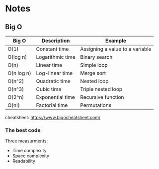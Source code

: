 # Notes

## Big O

| Big O      | Description      | Example                         |
| ---------- | ---------------- | ------------------------------- |
| O(1)       | Constant time    | Assigning a value to a variable |
| O(log n)   | Logarithmic time | Binary search                   |
| O(n)       | Linear time      | Simple loop                     |
| O(n log n) | Log-linear time  | Merge sort                      |
| O(n^2)     | Quadratic time   | Nested loop                     |
| O(n^3)     | Cubic time       | Triple nested loop              |
| O(2^n)     | Exponential time | Recursive function              |
| O(n!)      | Factorial time   | Permutations                    |

cheatsheet: https://www.bigocheatsheet.com/

### The best code

Three measurments:

- Time complexity
- Space complexity
- Readability
